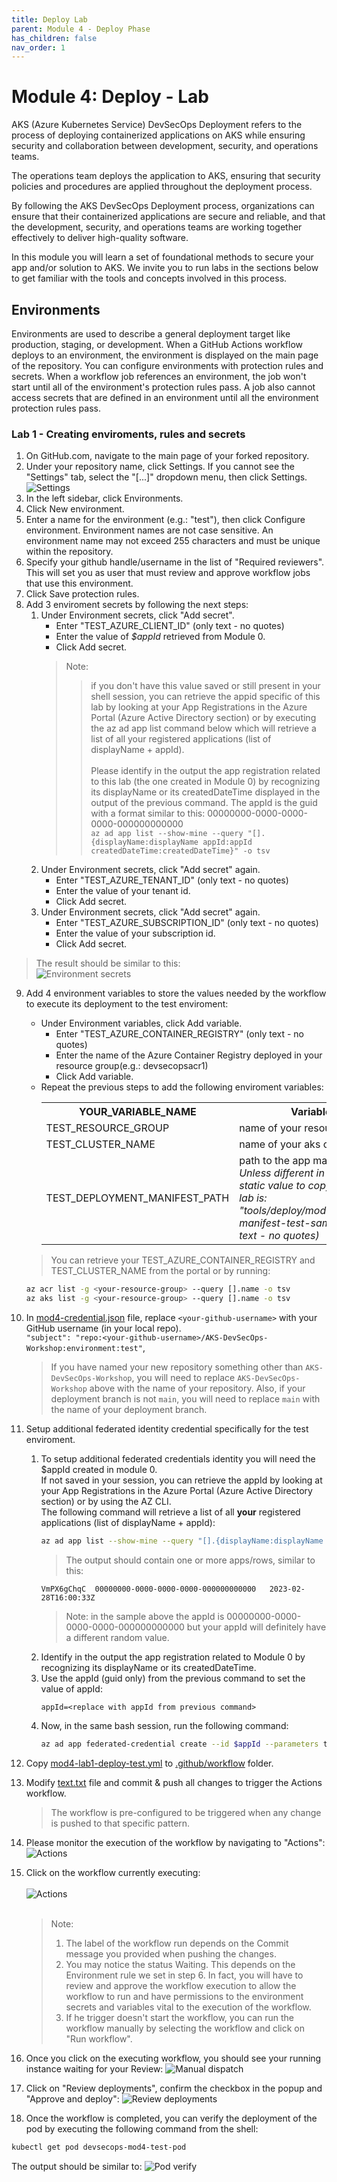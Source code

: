 ```yaml
---
title: Deploy Lab
parent: Module 4 - Deploy Phase
has_children: false
nav_order: 1
---
```

# Module 4: Deploy - Lab
AKS (Azure Kubernetes Service) DevSecOps Deployment refers to the process of deploying containerized applications on AKS while ensuring security and collaboration between development, security, and operations teams.

The operations team deploys the application to AKS, ensuring that security policies and procedures are applied throughout the deployment process.

By following the AKS DevSecOps Deployment process, organizations can ensure that their containerized applications are secure and reliable, and that the development, security, and operations teams are working together effectively to deliver high-quality software.

In this module you will learn a set of foundational methods to secure your app and/or solution to AKS. We invite you to run labs in the sections below to get familiar with the tools and concepts involved in this process.  

## Environments
Environments are used to describe a general deployment target like production, staging, or development. When a GitHub Actions workflow deploys to an environment, the environment is displayed on the main page of the repository. 
You can configure environments with protection rules and secrets. When a workflow job references an environment, the job won't start until all of the environment's protection rules pass. A job also cannot access secrets that are defined in an environment until all the environment protection rules pass.
### **Lab 1 - Creating enviroments, rules and secrets**

1. On GitHub.com, navigate to the main page of your forked repository.
2. Under your repository name, click  Settings. If you cannot see the "Settings" tab, select the "[...]"  dropdown menu, then click Settings.
![Settings](../../assets/images/module4/repo-settings.webp "Settings")
3. In the left sidebar, click Environments.
4. Click New environment.
5. Enter a name for the environment (e.g.: "test"), then click Configure environment. Environment names are not case sensitive. An environment name may not exceed 255 characters and must be unique within the repository.
6. Specify your github handle/username in the list of "Required reviewers". This will set you as user that must review and approve workflow jobs that use this environment.
7. Click Save protection rules.
8. Add 3 enviroment secrets by following the next steps:
    1. Under Environment secrets, click "Add secret".
        - Enter "TEST_AZURE_CLIENT_ID" (only text - no quotes)
        - Enter the value of <i>$appId</i> retrieved from Module 0.
        - Click Add secret.
        > Note: <br>
        >> if you don't have this value saved or still present in your shell session, you can retrieve the appid specific of this lab by looking at your App Registrations in the Azure Portal (Azure Active Directory section) or by executing the az ad app list command below which will retrieve a list of all your registered applications (list of displayName + appId).<br><br>
        >> Please identify in the output the app registration related to this lab (the one created in Module 0) by recognizing its displayName or its createdDateTime displayed in the output of the previous command. The appId is the guid with a format similar to this: 00000000-0000-0000-0000-000000000000<br>
`
az ad app list --show-mine --query "[].{displayName:displayName appId:appId createdDateTime:createdDateTime}" -o tsv 
`
    2. Under Environment secrets, click "Add secret" again.
        - Enter "TEST_AZURE_TENANT_ID" (only text - no quotes)
        - Enter the value of your tenant id.
        - Click Add secret.
    3. Under Environment secrets, click "Add secret" again.
        - Enter "TEST_AZURE_SUBSCRIPTION_ID" (only text - no quotes)
        - Enter the value of your subscription id.
        - Click Add secret.
> The result should be similar to this:<br>
        ![Environment secrets](../../assets/images/module4/environment-secrets.webp)

9. Add 4 environment variables to store the values needed by the workflow to execute its deployment to the test enviroment:
    - Under Environment variables, click Add variable.
        - Enter "TEST_AZURE_CONTAINER_REGISTRY" (only text - no quotes)
        - Enter the name of the Azure Container Registry deployed in your resource group(e.g.: devsecopsacr1)        
        - Click Add variable. 
    - Repeat the previous steps to add the following enviroment variables:<br>
        <table> 
        <tr><th>YOUR_VARIABLE_NAME </th><th> Variable value </th></tr>
        <tr><td>TEST_RESOURCE_GROUP</td><td> name of your resource group </td></tr>
        <tr><td>TEST_CLUSTER_NAME </td><td> name of your aks cluster </td></tr>
        <tr><td>TEST_DEPLOYMENT_MANIFEST_PATH </td><td> path to the app manifest. <br><i>Unless different in your fork, the static value to copy as value in this lab is: "tools/deploy/module4/deployment-manifest-test-sample.yaml" (only text - no quotes) </i>  </td></tr>
        </table>
        
    > You can retrieve your TEST_AZURE_CONTAINER_REGISTRY and TEST_CLUSTER_NAME from the portal or by running:
    ```bash
    az acr list -g <your-resource-group> --query [].name -o tsv
    az aks list -g <your-resource-group> --query [].name -o tsv
    ```

10. In [mod4-credential.json](../../../tools/deploy/module4/mod4-credential.json) file, replace `<your-github-username>` with your GitHub username (in your local repo).<br>
    `"subject": "repo:<your-github-username>/AKS-DevSecOps-Workshop:environment:test"`,   
    > If you have named your new repository something other than `AKS-DevSecOps-Workshop`, you will need to replace `AKS-DevSecOps-Workshop` above with the name of your repository. 
    > Also, if your deployment branch is not `main`, you will need to replace `main` with the name of your deployment branch.
11. Setup additional federated identity credential specifically for the test enviroment. 
    1. To setup additional federated credentials identity you will need the $appId created in module 0. <br>If not saved in your session, you can retrieve the appId by looking at your App Registrations in the Azure Portal (Azure Active Directory section) or by using the AZ CLI. <br>The following command will retrieve a list of all <b>your</b> registered applications (list of displayName + appId):
        ```bash 
        az ad app list --show-mine --query "[].{displayName:displayName appId:appId createdDateTime:createdDateTime}" -o tsv
        ``` 
        > The output should contain one or more apps/rows, similar to this:
        ```
        VmPX6gChqC  00000000-0000-0000-0000-000000000000   2023-02-28T16:00:33Z
        ```
        > Note: in the sample above the appId is 00000000-0000-0000-0000-000000000000 but your appId will definitely have a different random value.
    2. Identify in the output the app registration related to Module 0 by recognizing its displayName or its createdDateTime. <br> 
    3. Use the appId (guid only) from the previous command to set the value of appId: 
        ```
        appId=<replace with appId from previous command>
        ```
    4. Now, in the same bash session, run the following command:
        ```bash
        az ad app federated-credential create --id $appId --parameters tools/deploy/module4/mod4-credential.json
        ```
12. Copy [mod4-lab1-deploy-test.yml](../../../tools/tools/deploy/module4/mod4-lab1-deploy-test.yml) to [.github/workflow](../../../.github/workflows/) folder.
13. Modify [text.txt](../../../tools/deploy/module4/text.txt) file and commit & push all changes to trigger the Actions workflow.
    > The workflow is pre-configured to be triggered when any change is pushed to that specific pattern. 
14. Please monitor the execution of the workflow by navigating to "Actions":
![Actions](../../assets/images/module4/actions-workflow-execution.webp)
15. Click on the workflow currently executing:<br><br>![Actions](../../assets/images/module4/worflow-run-executing.webp)<br><br>
    > Note:
    > 1. The label of the workflow run depends on the Commit message you provided when pushing the changes. 
    > 2. You may notice the status Waiting. This depends on the Environment rule we set in step 6. In fact, you will have to review and approve the workflow execution to allow the workflow to run and have permissions to the environment secrets and variables vital to the execution of the workflow. 
    > 3. If he trigger doesn't start the workflow, you can run the workflow manually by selecting the workflow and click on "Run workflow".
16. Once you click on the executing workflow, you should see your running instance waiting for your Review:
![Manual dispatch](../../assets/images/module4/workflow-waiting-review.webp)
17. Click on "Review deployments", confirm the checkbox in the popup and "Approve and deploy":
![Review deployments](../../assets/images/module4/review-deployment-confirm-popup.webp)
18. Once the workflow is completed, you can verify the deployment of the pod by executing the following command from the shell:
```bash
kubectl get pod devsecops-mod4-test-pod 
```
The output should be similar to:
![Pod verify](../../assets/images/module4/kubectl-pod-verify-result.webp)
